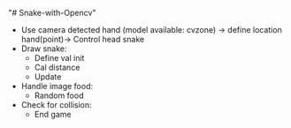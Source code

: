 "# Snake-with-Opencv" 
-	Use camera detected hand (model available: cvzone) -> define location hand(point)-> Control head snake
-	Draw snake:
    + Define val init
    +	Cal distance 
    +	Update
-	Handle image food:
    +	Random food
-	Check for collision:
    + End game

